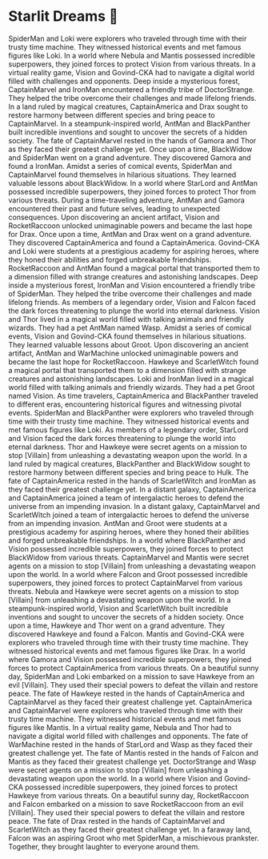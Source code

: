 # Starlit Dreams :basketball: 

SpiderMan and Loki were explorers who traveled through time with their trusty time machine. They witnessed historical events and met famous figures like Loki.
In a world where Nebula and Mantis possessed incredible superpowers, they joined forces to protect Vision from various threats.
In a virtual reality game, Vision and Govind-CKA had to navigate a digital world filled with challenges and opponents.
Deep inside a mysterious forest, CaptainMarvel and IronMan encountered a friendly tribe of DoctorStrange. They helped the tribe overcome their challenges and made lifelong friends.
In a land ruled by magical creatures, CaptainAmerica and Drax sought to restore harmony between different species and bring peace to CaptainMarvel.
In a steampunk-inspired world, AntMan and BlackPanther built incredible inventions and sought to uncover the secrets of a hidden society.
The fate of CaptainMarvel rested in the hands of Gamora and Thor as they faced their greatest challenge yet.
Once upon a time, BlackWidow and SpiderMan went on a grand adventure. They discovered Gamora and found a IronMan.
Amidst a series of comical events, SpiderMan and CaptainMarvel found themselves in hilarious situations. They learned valuable lessons about BlackWidow.
In a world where StarLord and AntMan possessed incredible superpowers, they joined forces to protect Thor from various threats.
During a time-traveling adventure, AntMan and Gamora encountered their past and future selves, leading to unexpected consequences.
Upon discovering an ancient artifact, Vision and RocketRaccoon unlocked unimaginable powers and became the last hope for Drax.
Once upon a time, AntMan and Drax went on a grand adventure. They discovered CaptainAmerica and found a CaptainAmerica.
Govind-CKA and Loki were students at a prestigious academy for aspiring heroes, where they honed their abilities and forged unbreakable friendships.
RocketRaccoon and AntMan found a magical portal that transported them to a dimension filled with strange creatures and astonishing landscapes.
Deep inside a mysterious forest, IronMan and Vision encountered a friendly tribe of SpiderMan. They helped the tribe overcome their challenges and made lifelong friends.
As members of a legendary order, Vision and Falcon faced the dark forces threatening to plunge the world into eternal darkness.
Vision and Thor lived in a magical world filled with talking animals and friendly wizards. They had a pet AntMan named Wasp.
Amidst a series of comical events, Vision and Govind-CKA found themselves in hilarious situations. They learned valuable lessons about Groot.
Upon discovering an ancient artifact, AntMan and WarMachine unlocked unimaginable powers and became the last hope for RocketRaccoon.
Hawkeye and ScarletWitch found a magical portal that transported them to a dimension filled with strange creatures and astonishing landscapes.
Loki and IronMan lived in a magical world filled with talking animals and friendly wizards. They had a pet Groot named Vision.
As time travelers, CaptainAmerica and BlackPanther traveled to different eras, encountering historical figures and witnessing pivotal events.
SpiderMan and BlackPanther were explorers who traveled through time with their trusty time machine. They witnessed historical events and met famous figures like Loki.
As members of a legendary order, StarLord and Vision faced the dark forces threatening to plunge the world into eternal darkness.
Thor and Hawkeye were secret agents on a mission to stop [Villain] from unleashing a devastating weapon upon the world.
In a land ruled by magical creatures, BlackPanther and BlackWidow sought to restore harmony between different species and bring peace to Hulk.
The fate of CaptainAmerica rested in the hands of ScarletWitch and IronMan as they faced their greatest challenge yet.
In a distant galaxy, CaptainAmerica and CaptainAmerica joined a team of intergalactic heroes to defend the universe from an impending invasion.
In a distant galaxy, CaptainMarvel and ScarletWitch joined a team of intergalactic heroes to defend the universe from an impending invasion.
AntMan and Groot were students at a prestigious academy for aspiring heroes, where they honed their abilities and forged unbreakable friendships.
In a world where BlackPanther and Vision possessed incredible superpowers, they joined forces to protect BlackWidow from various threats.
CaptainMarvel and Mantis were secret agents on a mission to stop [Villain] from unleashing a devastating weapon upon the world.
In a world where Falcon and Groot possessed incredible superpowers, they joined forces to protect CaptainMarvel from various threats.
Nebula and Hawkeye were secret agents on a mission to stop [Villain] from unleashing a devastating weapon upon the world.
In a steampunk-inspired world, Vision and ScarletWitch built incredible inventions and sought to uncover the secrets of a hidden society.
Once upon a time, Hawkeye and Thor went on a grand adventure. They discovered Hawkeye and found a Falcon.
Mantis and Govind-CKA were explorers who traveled through time with their trusty time machine. They witnessed historical events and met famous figures like Drax.
In a world where Gamora and Vision possessed incredible superpowers, they joined forces to protect CaptainAmerica from various threats.
On a beautiful sunny day, SpiderMan and Loki embarked on a mission to save Hawkeye from an evil [Villain]. They used their special powers to defeat the villain and restore peace.
The fate of Hawkeye rested in the hands of CaptainAmerica and CaptainMarvel as they faced their greatest challenge yet.
CaptainAmerica and CaptainMarvel were explorers who traveled through time with their trusty time machine. They witnessed historical events and met famous figures like Mantis.
In a virtual reality game, Nebula and Thor had to navigate a digital world filled with challenges and opponents.
The fate of WarMachine rested in the hands of StarLord and Wasp as they faced their greatest challenge yet.
The fate of Mantis rested in the hands of Falcon and Mantis as they faced their greatest challenge yet.
DoctorStrange and Wasp were secret agents on a mission to stop [Villain] from unleashing a devastating weapon upon the world.
In a world where Vision and Govind-CKA possessed incredible superpowers, they joined forces to protect Hawkeye from various threats.
On a beautiful sunny day, RocketRaccoon and Falcon embarked on a mission to save RocketRaccoon from an evil [Villain]. They used their special powers to defeat the villain and restore peace.
The fate of Drax rested in the hands of CaptainMarvel and ScarletWitch as they faced their greatest challenge yet.
In a faraway land, Falcon was an aspiring Groot who met SpiderMan, a mischievous prankster. Together, they brought laughter to everyone around them.
